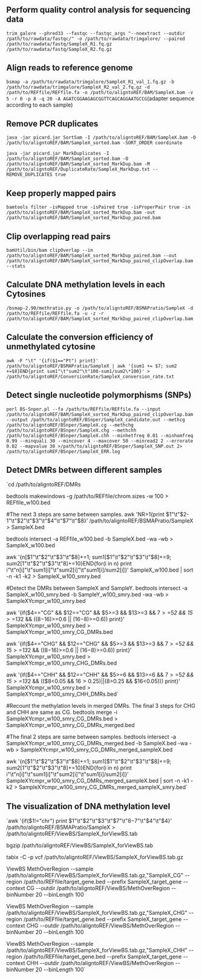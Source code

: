 ## Perform quality control analysis for sequencing data
`trim_galore --phred33 --fastqc --fastqc_args "--noextract --outdir /path/to/rawdata/fastqc/" -o /path/to/rawdata/trimgalore/ --paired /path/to/rawdata/fastq/SampleX_R1.fq.gz /path/to/rawdata/fastq/SampleX_R2.fq.gz`

## Align reads to reference genome
`bsmap -a /path/to/rawdata/trimgalore/SampleX_R1_val_1.fq.gz -b /path/to/rawdata/trimgalore/SampleX_R2_val_2.fq.gz -d /path/to/REFfile/REFfile.fa -o /path/to/aligntoREF/BAM/SampleX.bam -v 5 -r 0 -p 8 -q 20 -A AGATCGGAAGAGCGGTTCAGCAGGAATGCCG`(adapter sequence according to each sample)

## Remove PCR duplicates
`java -jar picard.jar SortSam -I /path/to/aligntoREF/BAM/SampleX.bam -O /path/to/aligntoREF/BAM/SampleX_sorted.bam -SORT_ORDER coordinate`

`java -jar picard.jar MarkDuplicates -I /path/to/aligntoREF/BAM/SampleX_sorted.bam -O /path/to/aligntoREF/BAM/SampleX_sorted_MarkDup.bam -M /path/to/aligntoREF/DuplicateRate/SampleX_MarkDup.txt --REMOVE_DUPLICATES true`

## Keep properly mapped pairs
`bamtools filter -isMapped true -isPaired true -isProperPair true -in /path/to/aligntoREF/BAM/SampleX_sorted_MarkDup.bam -out /path/to/aligntoREF/BAM/SampleX_sorted_MarkDup_paired.bam`

## Clip overlapping read pairs
`bamUtil/bin/bam clipOverlap --in /path/to/aligntoREF/BAM/SampleX_sorted_MarkDup_paired.bam --out /path/to/aligntoREF/BAM/SampleX_sorted_MarkDup_paired_clipOverlap.bam --stats`

## Calculate DNA methylation levels in each Cytosines
`/bsmap-2.90/methratio.py -o /path/to/aligntoREF/BSMAPratio/SampleX -d /path/to/REFfile/REFfile.fa -u -z -r /path/to/aligntoREF/BAM/SampleX_sorted_MarkDup_paired_clipOverlap.bam`

## Calculate the conversion efficiency of unmethylated cytosine
`awk -F "\t" '{if($1=="Pt") print}' /path/to/aligntoREF/BSMAPratio/SampleX | awk '{sum1 += $7; sum2 +=$8}END{print sum1"\t"sum2"\t"100-sum1/sum2\*100}' > /path/to/aligntoREF/ConversionRate/SampleX_conversion_rate.txt`

## Detect single nucleotide polymorphisms (SNPs) 
`perl BS-Snper.pl --fa /path/to/REFfile/REFfile.fa --input /path/to/aligntoREF/BAM/SampleX_sorted_MarkDup_paired_clipOverlap.bam --output /path/to/aligntoREF/BSnper/SampleX_candidate.out --methcg /path/to/aligntoREF/BSnper/SampleX.cg --methchg /path/to/aligntoREF/BSnper/SampleX.chg --methchh /path/to/aligntoREF/BSnper/SampleX.chh --minhetfreq 0.01 --minhomfreq 0.99 --minquali 30 --mincover 4 --maxcover 50 --minread2 2 --errorate 0.02 --mapvalue 30 >/path/to/aligntoREF/BSnper/SampleX_SNP.out 2> /path/to/aligntoREF/BSnper/SampleX_ERR.log`

## Detect DMRs between different samples
`cd /path/to/aligntoREF/DMRs

bedtools makewindows -g /path/to/REFfile/chrom.sizes -w 100 > REFfile_w100.bed

#The next 3 steps are same between samples.
awk 'NR>1{print $1"\t"$2-1"\t"$2"\t"$3"\t"$4"\t"$7"\t"$8}' /path/to/aligntoREF/BSMAPratio/SampleX > SampleX.bed

bedtools intersect -a REFfile_w100.bed -b SampleX.bed -wa -wb > SampleX_w100.bed

awk '{n[$1"\t"$2"\t"$3"\t"$8]+=1; sum1[$1"\t"$2"\t"$3"\t"$8]+=$9; sum2[$1"\t"$2"\t"$3"\t"$8]+=$10}END{for(i in n) print i"\t"n[i]"\t"sum1[i]"\t"sum2[i]"\t"sum1[i]/sum2[i]}' SampleX_w100.bed | sort -n -k1 -k2 > SampleX_w100_smry.bed

#Detect the DMRs between SampleX and SampleY.
bedtools intersect -a SampleX_w100_smry.bed -b SampleY_w100_smry.bed -wa -wb > SampleXYcmpr_w100_smry.bed

awk '{if($4=="CG" && $12=="CG" && $5>=3 && $13>=3 && $7>=$5*2 && $15>=$13*2 && (($8-$16)>=0.6 || ($16-$8)>=0.6)) print}' SampleXYcmpr_w100_smry.bed > SampleXYcmpr_w100_smry_CG_DMRs.bed

awk '{if($4=="CHG" && $12=="CHG" && $5>=3 && $13>=3 && $7>=$5*2 && $15>=$13*2 && (($8-$16)>=0.6 || ($16-$8)>=0.6)) print}' SampleXYcmpr_w100_smry.bed > SampleXYcmpr_w100_smry_CHG_DMRs.bed

awk '{if($4=="CHH" && $12=="CHH" && $5>=6 && $13>=6 && $7>=$5*2 && $15>=$13*2 && (($8<0.05 && $16>0.25) || ($8>0.25 && $16<0.05))) print}' SampleXYcmpr_w100_smry.bed > SampleXYcmpr_w100_smry_CHH_DMRs.bed`

#Recount the methylation levels in merged DMRs. The final 3 steps for CHG and CHH are same as CG.
bedtools merge -i SampleXYcmpr_w100_smry_CG_DMRs.bed > SampleXYcmpr_w100_smry_CG_DMRs_merged.bed

#The final 2 steps are same between samples.
bedtools intersect -a SampleXYcmpr_w100_smry_CG_DMRs_merged.bed -b SampleX.bed -wa -wb > SampleXYcmpr_w100_smry_CG_DMRs_merged_sampleX.bed

awk '{n[$1"\t"$2"\t"$3"\t"$8]+=1; sum1[$1"\t"$2"\t"$3"\t"$8]+=$9; sum2[$1"\t"$2"\t"$3"\t"$8]+=$10}END{for(i in n) print i"\t"n[i]"\t"sum1[i]"\t"sum2[i]"\t"sum1[i]/sum2[i]}' SampleXYcmpr_w100_smry_CG_DMRs_merged_sampleX.bed | sort -n -k1 -k2 > SampleXYcmpr_w100_smry_CG_DMRs_merged_sampleX_smry.bed`

## The visualization of DNA methylation level
`awk '{if($1!="chr") print $1"\t"$2"\t"$3"\t"$7"\t"$8-$7"\t"$4"\t"$4}' /path/to/aligntoREF/BSMAPratio/SampleX > /path/to/aligntoREF/ViewBS/SampleX_forViewBS.tab

bgzip /path/to/aligntoREF/ViewBS/SampleX_forViewBS.tab

tabix -C -p vcf /path/to/aligntoREF/ViewBS/SampleX_forViewBS.tab.gz

ViewBS MethOverRegion --sample /path/to/aligntoREF/ViewBS/SampleX_forViewBS.tab.gz,"SampleX_CG" --region /path/to/REFfile/target_gene.bed --prefix SampleX_target_gene --context CG --outdir /path/to/aligntoREF/ViewBS/MethOverRegion --binNumber 20 --binLength 100

ViewBS MethOverRegion --sample /path/to/aligntoREF/ViewBS/SampleX_forViewBS.tab.gz,"SampleX_CHG" --region /path/to/REFfile/target_gene.bed --prefix SampleX_target_gene --context CHG --outdir /path/to/aligntoREF/ViewBS/MethOverRegion --binNumber 20 --binLength 100

ViewBS MethOverRegion --sample /path/to/aligntoREF/ViewBS/SampleX_forViewBS.tab.gz,"SampleX_CHH" --region /path/to/REFfile/target_gene.bed --prefix SampleX_target_gene --context CHH --outdir /path/to/aligntoREF/ViewBS/MethOverRegion --binNumber 20 --binLength 100`

